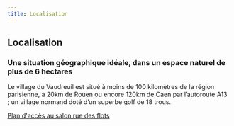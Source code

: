 ```yaml
---
title: Localisation
---
```


## Localisation
### Une situation géographique idéale, dans un espace naturel de plus de 6 hectares

Le village du Vaudreuil est situé à moins de 100 kilomètres de la région parisienne, à 20km de Rouen ou encore 120km de Caen par l’autoroute A13 ; un village normand doté d’un superbe golf de 18 trous.

<a href="https://goo.gl/maps/Lg9BNZqmVvM2" class="button">Plan d'accès au salon rue des flots</a>

<!--
[Plan d'accès au salon rue des flots](https://goo.gl/maps/Lg9BNZqmVvM2)


<a href="https://www.google.com/maps/dir//49.2499755,1.1969795/@49.249976,1.196979,16z?hl=fr" rel="Trouver un itinéraire">
![Visuel 2018 Salon Fleurs & Jardin](assets/medias/plan-d-acces.png)
</a>

[Plus d'infomations sur le lieu](infos-pratiques#localisation)
-->